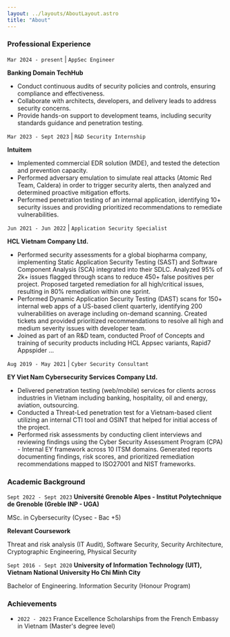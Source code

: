 ```yaml
---
layout: ../layouts/AboutLayout.astro
title: "About"
---
```


### Professional Experience

`Mar 2024 - present` | `AppSec Engineer`

__Banking Domain TechHub__

- Conduct continuous audits of security policies and controls, ensuring compliance and effectiveness. 
- Collaborate with architects, developers, and delivery leads to address security concerns. 
- Provide hands-on support to development teams, including security standards guidance and penetration testing.

`Mar 2023 - Sept 2023` | `R&D Security Internship`

__Intuitem__

- Implemented commercial EDR solution (MDE), and tested the detection and prevention capacity.
- Performed adversary emulation to simulate real attacks (Atomic Red Team, Caldera) in order to trigger security alerts, then analyzed and determined proactive mitigation efforts.
- Performed penetration testing of an internal application, identifying 10+ security issues and providing prioritized recommendations to remediate vulnerabilities.

`Jun 2021 - Jun 2022` | `Application Security Specialist`

__HCL Vietnam Company Ltd.__ 

- Performed security assessments for a global biopharma company, implementing Static Application Security Testing (SAST) and Software Component Analysis (SCA) integrated into their SDLC. Analyzed 95% of 2k+
issues flagged through scans to reduce 450+ false positives per project. Proposed targeted remediation for all high/critical issues, resulting in 80% remediation within one sprint.
- Performed Dynamic Application Security Testing (DAST) scans for 150+ internal web apps of a US-based client quarterly, identifying 200 vulnerabilities on average including on-demand scanning. Created tickets and provided
prioritized recommendations to resolve all high and medium severity issues with developer team.
- Joined as part of an R&D team, conducted Proof of Concepts and training of security products including HCL Appsec variants, Rapid7 Appspider ...

`Aug 2019 - May 2021` | `Cyber Security Consultant`

__EY Viet Nam Cybersecurity Services Company Ltd.__

- Delivered penetration testing (web/mobile) services for clients across industries in Vietnam including banking, hospitality, oil and energy, aviation, outsourcing.
- Conducted a Threat-Led penetration test for a Vietnam-based client utilizing an internal CTI tool and OSINT that helped for initial access of the project.
- Performed risk assessments by conducting client interviews and reviewing findings using the Cyber Security Assessment Program (CPA) - Internal EY framework across 10 ITSM domains. Generated reports documenting
findings, risk scores, and prioritized remediation recommendations mapped to ISO27001 and NIST frameworks.

### Academic Background

`Sept 2022 - Sept 2023`
__Université Grenoble Alpes - Institut Polytechnique de Grenoble (Greble INP - UGA)__ 

MSc. in Cybersecurity (Cysec - Bac +5)

**Relevant Coursework**

Threat and risk analysis (IT Audit), Software Security, Security Architecture, Cryptographic Engineering, Physical Security

`Sept 2016 - Sept 2020`
__University of Information Technology (UIT),
Vietnam National University Ho Chi Minh City__ 

Bachelor of Engineering. Information Security (Honour Program)

### Achievements

- `2022 - 2023` France Excellence Scholarships from the French Embassy in Vietnam (Master's degree level)
